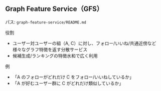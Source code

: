 ## Graph Feature Service（GFS）

パス: `graph-feature-service/README.md`

役割

- ユーザー対ユーザーの組（A, C）に対し、フォロー/いいね/共通近傍など様々なグラフ特徴を返す分散サービス
- 候補生成/ランキングの特徴水和で広く利用

例

- 「A のフォローがどれだけ C をフォロー/いいねしているか」
- 「A が好むユーザー群に C がどれだけ類似しているか」

